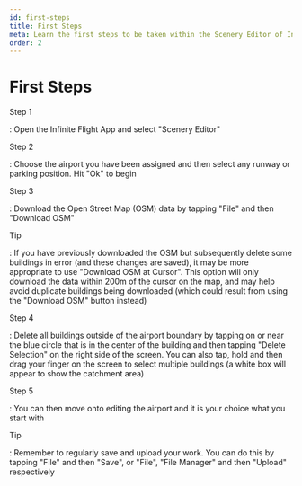```yaml
---
id: first-steps
title: First Steps
meta: Learn the first steps to be taken within the Scenery Editor of Infinite Flight.
order: 2
---
```




# First Steps



Step 1

: Open the Infinite Flight App and select "Scenery Editor"



Step 2

: Choose the airport you have been assigned and then select any runway or parking position. Hit "Ok" to begin



Step 3

: Download the Open Street Map (OSM) data by tapping "File" and then "Download OSM"



Tip

: If you have previously downloaded the OSM but subsequently delete some buildings in error (and these changes are saved), it may be more appropriate to use "Download OSM at Cursor". This option will only download the data within 200m of the cursor on the map, and may help avoid duplicate buildings being downloaded (which could result from using the "Download OSM" button instead)



Step 4

: Delete all buildings outside of the airport boundary by tapping on or near the blue circle that is in the center of the building and then tapping "Delete Selection" on the right side of the screen. You can also tap, hold and then drag your finger on the screen to select multiple buildings (a white box will appear to show the catchment area)



Step 5

: You can then move onto editing the airport and it is your choice what you start with



Tip

: Remember to regularly save and upload your work. You can do this by tapping "File" and then "Save", or "File", "File Manager" and then "Upload" respectively 